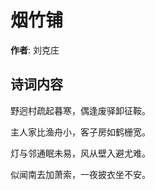 # 烟竹铺

**作者**: 刘克庄

## 诗词内容

野迥村疏起暮寒，偶逢废驿卸征鞍。

主人家比渔舟小，客子房如鹤栅宽。

灯与邻通眠未易，风从壁入避尤难。

似闻南去加萧索，一夜披衣坐不安。

